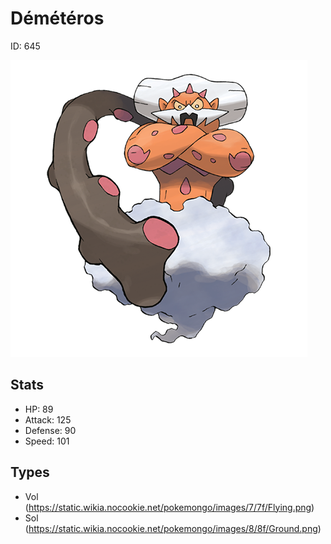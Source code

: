# Démétéros


ID: 645

![](https://raw.githubusercontent.com/PokeAPI/sprites/master/sprites/pokemon/other/official-artwork/645.png "Démétéros")

## Stats


 - HP: 89
 - Attack: 125
 - Defense: 90
 - Speed: 101

## Types


 - Vol (https://static.wikia.nocookie.net/pokemongo/images/7/7f/Flying.png)
 - Sol (https://static.wikia.nocookie.net/pokemongo/images/8/8f/Ground.png)

